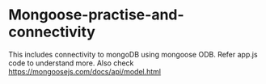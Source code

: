 # Mongoose-practise-and-connectivity
This includes connectivity to mongoDB using mongoose ODB.
Refer app.js code to understand more.
Also check https://mongoosejs.com/docs/api/model.html
